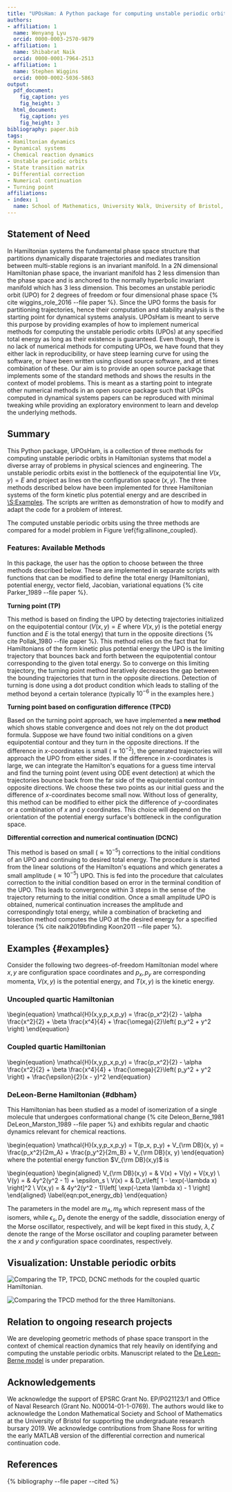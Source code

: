 ```yaml
---
title: "UPOsHam: A Python package for computing unstable periodic orbits in two degrees of freedom Hamiltonian systems"
authors:
- affiliation: 1
  name: Wenyang Lyu
  orcid: 0000-0003-2570-9879
- affiliation: 1
  name: Shibabrat Naik
  orcid: 0000-0001-7964-2513
- affiliation: 1
  name: Stephen Wiggins
  orcid: 0000-0002-5036-5863
output:
  pdf_document:
    fig_caption: yes
    fig_height: 3
  html_document:
    fig_caption: yes
    fig_height: 3
bibliography: paper.bib
tags:
- Hamiltonian dynamics
- Dynamical systems
- Chemical reaction dynamics
- Unstable periodic orbits
- State transition matrix
- Differential correction
- Numerical continuation
- Turning point
affiliations:
- index: 1
  name: School of Mathematics, University Walk, University of Bristol, Clifton BS8 1TW, Bristol, United Kingdom
---
```


## Statement of Need

In Hamiltonian systems the fundamental phase space structure that partitions dynamically disparate trajectories and mediates transition between multi-stable regions is an invariant manifold. In a 2N dimensional Hamiltonian phase space, the invariant manifold has 2 less dimension than the phase space and is anchored to the normally hyperbolic invariant manifold which has 3 less dimension. This becomes an unstable periodic orbit (UPO) for 2 degrees of freedom or four dimensional phase space {% cite wiggins_role_2016 --file paper %}. Since the UPO forms the basis for partitioning trajectories, hence their computation and stability analysis is the starting point for dynamical systems analysis. UPOsHam is meant to serve this purpose by providing examples of how to implement numerical methods for computing the unstable periodic orbits (UPOs) at any specified total energy as long as their existence is guaranteed. Even though, there is no lack of numerical methods for computing UPOs, we have found that they either lack in reproducibility, or have steep learning curve for using the software, or have been written using closed source software, and at times combination of these. Our aim is to provide an open source package that implements some of the standard methods and shows the results in the context of model problems. This is meant as a starting point to integrate other numerical methods in an open source package such that UPOs computed in dynamical systems papers can be reproduced with minimal tweaking while providing an exploratory environment to learn and develop the underlying methods.  



## Summary

This Python package, UPOsHam, is a collection of three methods for computing unstable periodic orbits in Hamiltonian systems that model a diverse array of problems in physical sciences and engineering. The unstable periodic orbits exist in the bottleneck of the equipotential line $V(x,y) = E$ and project as lines on the configuration space $(x,y)$. The three methods described below have been implemented for three Hamiltonian systems of the form kinetic plus potential energy and are described in [\S:Examples](#examples). The scripts are written as demonstration of how to modify and adapt the code for a problem of interest. 
 
The computed unstable periodic orbits using the three methods are compared for a model problem in Figure \ref{fig:allinone_coupled}.

### Features: Available Methods

In this package, the user has the option to choose between the three methods described below. These are implemented in separate scripts with functions that can be modified to define the total energy (Hamiltonian), potential energy, vector field, Jacobian, variational equations {% cite Parker_1989 --file paper %}.   

__Turning point (TP)__

This method is based on finding the UPO by detecting trajectories initialized on the equipotential contour ($V(x,y) = E$ where $V(x,y)$ is the potetial energy function and $E$ is the total energy) that turn in the opposite directions {% cite Pollak_1980 --file paper %}. This method relies on the fact that for Hamiltonians of the form kinetic plus potential energy the UPO is the limiting trajectory that bounces back and forth between the equipotential contour corresponding to the given total energy. So to converge on this limiting trajectory, the turning point method iteratively decreases the gap between the bounding trajectories that turn in the opposite directions. Detection of turning is done using a dot product condition which leads to stalling of the method beyond a certain tolerance (typically $10^{-6}$ in the examples here.)

__Turning point based on configuration difference  (TPCD)__

Based on the turning point approach, we have implemented a __new method__ which shows stable convergence and does not rely on the dot product formula. Suppose we have found two initial conditions on a given equipotential contour and they turn in the opposite directions. If the difference in $x$-coordinates is small ($\approx 10^{-2}$), the generated trajectories will approach the UPO from either sides. If the difference in $x$-coordinates is large, we can integrate the Hamilton's equations for a guess time interval and find the turning point (event using ODE event detection) at which the trajectories bounce back from the far side of the equipotential contour in opposite directions. We choose these two points as our initial guess and the difference of $x$-coordinates become small now. Without loss of generality, this method can be modified to either pick the difference of $y$-coordinates or a combination of $x$ and $y$ coordinates. This choice will depend on the orientation of the potential energy surface's bottleneck in the configuration space.

__Differential correction and numerical continuation (DCNC)__

This method is based on small ($\approx 10^{-5}$) corrections to the initial conditions of an UPO and continuing to desired total energy. The procedure is started from the linear solutions of the Hamilton's equations and which generates a small amplitude ($\approx 10^{-5}$) UPO. This is fed into the procedure that calculates correction to the initial condition based on error in the terminal condition of the UPO. This leads to convergence within 3 steps in the sense of the trajectory returning to the initial condition. Once a small amplitude UPO is obtained, numerical continuation increases the amplitude and correspondingly total energy, while a combination of bracketing and bisection method computes the UPO at the desired energy for a specified tolerance {% cite naik2019bfinding Koon2011 --file paper %}.    


## Examples {#examples}

Consider the following two degrees-of-freedom Hamiltonian model where $x, y$ are configuration space coordinates and $p_x,p_y$ are corresponding momenta, $V(x,y)$ is the potential energy, and $T(x,y)$ is the kinetic energy.


### Uncoupled quartic Hamiltonian

\begin{equation}
    \mathcal{H}(x,y,p_x,p_y) = \frac{p_x^2}{2} - \alpha \frac{x^2}{2} + \beta \frac{x^4}{4} + \frac{\omega}{2}\left( p_y^2 + y^2 \right)
\end{equation}

### Coupled quartic Hamiltonian

\begin{equation}
    \mathcal{H}(x,y,p_x,p_y) = \frac{p_x^2}{2} - \alpha \frac{x^2}{2} + \beta \frac{x^4}{4} + \frac{\omega}{2}\left( p_y^2 + y^2 \right) + \frac{\epsilon}{2}(x - y)^2
\end{equation}


### DeLeon-Berne Hamiltonian {#dbham}

This Hamiltonian has been studied as a model of isomerization of a single molecule that undergoes conformational change {% cite Deleon_Berne_1981 DeLeon_Marston_1989 --file paper %} and exhibits regular and chaotic dynamics relevant for chemical reactions. 

\begin{equation}
\mathcal{H}(x,y,p_x,p_y) = T(p_x, p_y) + V_{\rm DB}(x, y) = \frac{p_x^2}{2m_A} + \frac{p_y^2}{2m_B} + V_{\rm DB}(x, y)
\end{equation}    
where the potential energy function $V_{\rm DB}(x,y)$ is 

\begin{equation}
\begin{aligned}
V_{\rm DB}(x,y) = &  V(x) + V(y) + V(x,y) \\
V(y) = & 4y^2(y^2 - 1) + \epsilon_s \\
V(x) = & D_x\left[ 1 - \exp(-\lambda x) \right]^2 \\
V(x,y) = & 4y^2(y^2 - 1)\left[ \exp(-\zeta \lambda x) - 1 \right]
\end{aligned}
\label{eqn:pot_energy_db}
\end{equation}

The parameters in the model are $m_A, m_B$ which represent mass of the isomers, while $\epsilon_s, D_x$ denote the energy of the saddle, dissociation energy of the Morse oscillator, respectively, and will be kept fixed in this study, $\lambda, \zeta$ denote the range of the Morse oscillator and coupling parameter between the $x$ and $y$ configuration space coordinates, respectively.

## Visualization: Unstable periodic orbits 

![Comparing the TP, TPCD, DCNC methods for the coupled quartic Hamiltonian.](allinone_coupled.jpg)
<a id="allinone_coupled"></a>


![Comparing the TPCD method for the three Hamiltonians.](allinone_tpcd.jpg)
<a id="allinone_newmethod"></a>


## Relation to ongoing research projects

We are developing geometric methods of phase space transport in the context of chemical reaction dynamics that rely heavily on identifying and computing the unstable periodic orbits. Manuscript related to the [De Leon-Berne model](#dbham) is under preparation.


## Acknowledgements

We acknowledge the support of EPSRC Grant No. EP/P021123/1 and Office of Naval Research (Grant No. N00014-01-1-0769). The authors would like to acknowledge the London Mathematical Society and School of Mathematics at the University of Bristol for supporting the undergraduate research bursary 2019. We acknowledge contributions from Shane Ross for writing the early MATLAB version of the differential correction and numerical continuation code.


## References


{% bibliography --file paper --cited %}
